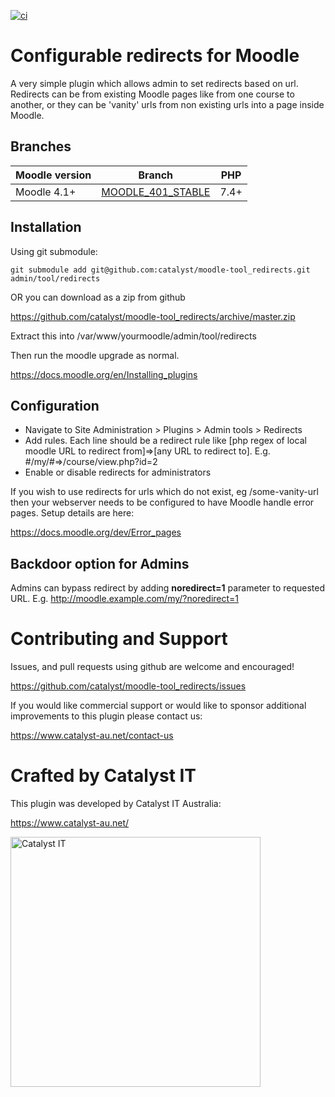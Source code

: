 [![ci](https://github.com/catalyst/moodle-tool_redirects/actions/workflows/ci.yml/badge.svg?branch=MOODLE_401_STABLE)](https://github.com/catalyst/moodle-tool_redirects/actions/workflows/ci.yml?branch=MOODLE_401_STABLE)



# Configurable redirects for Moodle

A very simple plugin which allows admin to set redirects based on url. Redirects can
be from existing Moodle pages like from one course to another, or they can be 'vanity'
urls from non existing urls into a page inside Moodle.

## Branches
| Moodle version    | Branch                                                                                        | PHP  |
|-------------------|-----------------------------------------------------------------------------------------------|------|
| Moodle 4.1+       | [MOODLE_401_STABLE](https://github.com/catalyst/moodle-tool_redirects/tree/MOODLE_401_STABLE) | 7.4+ |

## Installation

Using git submodule:

```
git submodule add git@github.com:catalyst/moodle-tool_redirects.git admin/tool/redirects
```

OR you can download as a zip from github

https://github.com/catalyst/moodle-tool_redirects/archive/master.zip

Extract this into /var/www/yourmoodle/admin/tool/redirects

Then run the moodle upgrade as normal.

https://docs.moodle.org/en/Installing_plugins


## Configuration

* Navigate to Site Administration > Plugins > Admin tools > Redirects
* Add rules. Each line should be a redirect rule like [php regex of local moodle URL to redirect from]=>[any URL to redirect to]. E.g. #/my/#=>/course/view.php?id=2 
* Enable or disable redirects for administrators

If you wish to use redirects for urls which do not exist, eg /some-vanity-url then your webserver
needs to be configured to have Moodle handle error pages. Setup details are here:

https://docs.moodle.org/dev/Error_pages

## Backdoor option for Admins
Admins can bypass redirect by adding **noredirect=1** parameter to requested URL. E.g. http://moodle.example.com/my/?noredirect=1

# Contributing and Support

Issues, and pull requests using github are welcome and encouraged!

https://github.com/catalyst/moodle-tool_redirects/issues

If you would like commercial support or would like to sponsor additional improvements
to this plugin please contact us:

https://www.catalyst-au.net/contact-us


# Crafted by Catalyst IT
This plugin was developed by Catalyst IT Australia:

https://www.catalyst-au.net/

<img alt="Catalyst IT" src="https://cdn.rawgit.com/CatalystIT-AU/moodle-auth_saml2/master/pix/catalyst-logo.svg" width="400">

